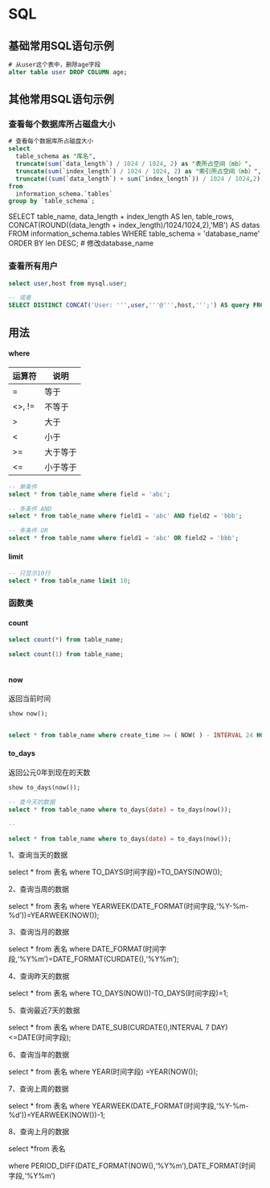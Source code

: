 # SQL

## 基础常用SQL语句示例
```sql
# 从user这个表中，删除age字段
alter table user DROP COLUMN age;
```

## 其他常用SQL语句示例

### 查看每个数据库所占磁盘大小

```sql
# 查看每个数据库所占磁盘大小
select
  table_schema as "库名",
  truncate(sum(`data_length`) / 1024 / 1024, 2) as "表所占空间（mb）",
  truncate(sum(`index_length`) / 1024 / 1024, 2) as "索引所占空间（mb）",
  truncate((sum(`data_length`) + sum(`index_length`)) / 1024 / 1024,2) as "空间累计（mb）"
from
  information_schema.`tables`
group by `table_schema`;
```
SELECT table_name, data_length + index_length AS len, table_rows,
CONCAT(ROUND((data_length + index_length)/1024/1024,2),'MB') AS datas FROM information_schema.tables 
WHERE table_schema = 'database_name' ORDER BY len DESC; # 修改database_name


### 查看所有用户

```sql
select user,host from mysql.user;

-- 或者
SELECT DISTINCT CONCAT('User: ''',user,'''@''',host,''';') AS query FROM mysql.user;
```



## 用法

#### where
| 运算符 | 说明 |
| --- | --- |
| = | 等于 |
| <>, != | 不等于 |
| > | 大于 |
| < | 小于 |
| >= | 大于等于 |
| <= | 小于等于 |

```sql
-- 单条件
select * from table_name where field = 'abc';

-- 多条件 AND
select * from table_name where field1 = 'abc' AND field2 = 'bbb';

-- 多条件 OR
select * from table_name where field1 = 'abc' OR field2 = 'bbb';


```

#### limit
```sql
-- 只显示10行
select * from table_name limit 10;

```


### 函数类

#### count
```sql
select count(*) from table_name;

select count(1) from table_name;



```

#### now
返回当前时间
```sql
show now();


select * from table_name where create_time >= ( NOW( ) - INTERVAL 24 HOUR );

```
#### to_days
返回公元0年到现在的天数
```sql
show to_days(now());

-- 查今天的数据
select * from table_name where to_days(date) = to_days(now());

-- 

select * from table_name where to_days(date) = to_days(now());

```
1、查询当天的数据

select * from 表名 where TO_DAYS(时间字段)=TO_DAYS(NOW());

2、查询当周的数据

select * from 表名 where YEARWEEK(DATE_FORMAT(时间字段,‘%Y-%m-%d’))=YEARWEEK(NOW());

3、查询当月的数据

select * from 表名 where DATE_FORMAT(时间字段,‘%Y%m’)=DATE_FORMAT(CURDATE(),‘%Y%m’);

4、查询昨天的数据

select * from 表名 where TO_DAYS(NOW())-TO_DAYS(时间字段)=1;

5、查询最近7天的数据

select * from 表名 where DATE_SUB(CURDATE(),INTERVAL 7 DAY)<=DATE(时间字段);

6、查询当年的数据

select * from 表名 where YEAR(时间字段) =YEAR(NOW());

7、查询上周的数据

select * from 表名 where YEARWEEK(DATE_FORMAT(时间字段,‘%Y-%m-%d’))=YEARWEEK(NOW())-1;

8、查询上月的数据

select *from 表名

where PERIOD_DIFF(DATE_FORMAT(NOW(),‘%Y%m’),DATE_FORMAT(时间字段,‘%Y%m’)